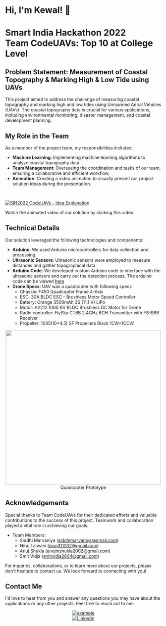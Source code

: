 # Hi, I'm Kewal! 👋

# Smart India Hackathon 2022<br>Team CodeUAVs: Top 10 at College Level

## Problem Statement: Measurement of Coastal Topography & Marking High & Low Tide using UAVs

This project aimed to address the challenge of measuring coastal topography and marking high and low tides using Unmanned Aerial Vehicles (UAVs). The coastal topography data is crucial for various applications, including environmental monitoring, disaster management, and coastal development planning.

## My Role in the Team

As a member of the project team, my responsibilities included:
- **Machine Learning**: Implementing machine learning algorithms to analyze coastal topography data.
- **Team Management**: Overseeing the coordination and tasks of our team, ensuring a collaborative and efficient workflow.
- **Animation**: Creating a video animation to visually present our project solution ideas during the presentation.
<br>

[![SIH2022 CodeUAVs - Idea Explanation](https://img.youtube.com/vi/yaeqWfI4Phs/0.jpg)](http://www.youtube.com/watch?v=yaeqWfI4Phs)

Watch the animated video of our solution by clicking this video

## Technical Details

Our solution leveraged the following technologies and components:
- **Arduino**: We used Arduino microcontrollers for data collection and processing.
- **Ultrasonic Sensors**: Ultrasonic sensors were employed to measure distances and gather topographical data.
- **Arduino Code**: We developed custom Arduino code to interface with the ultrasonic sensors and carry out the detection process. The arduino code can be viewed [here]()
- **Drone Specs**: UAV was a quadcopter with following specs
    - Chassis: F450 Quadcopter Frame 4-Axis
    - ESC: 30A BLDC ESC - Brushless Motor Speed Controller
    - Battery: Orange 3500mAh 3S (11.1 V) LiPo
    - Motor: A2212 1000 KV BLDC Brushless DC Motor for Drone
    - Radio controller: FlySky CT6B 2.4GHz 6CH Transmitter with FS-R6B Receiver
    - Propeller: 1045(10×4.5) SF Propellers Black 1CW+1CCW

 <p align="center">
  <img src = "https://i.imgur.com/sCCz6cv.jpg" width=500><br>
  Quadcopter Prototype
</p>

## Acknowledgements

Special thanks to Team CodeUAVs for their dedicated efforts and valuable contributions to the success of this project. Teamwork and collaboration played a vital role in achieving our goals.
- Team Members:
  - Siddhi Marvaniya  ([siddhimarvaniya@gmail.com](mailto:siddhimarvaniya@gmail.com))
  - Niraj Lalwani  ([niraj311202@gmail.com](mailto:niraj311202@gmail.com))
  - Anuj Shukla  ([anujmshukla2002@gmail.com](mailto:anujmshukla2002@gmail.com))
  - Smit Vidja  ([smitvidja2604@gmail.com](mailto:smitvidja2604@gmail.com))

For inquiries, collaborations, or to learn more about our projects, please don't hesitate to contact us. We look forward to connecting with you!

## Contact Me

I'd love to hear from you and answer any questions you may have about the applications or any other projects. Feel free to reach out to me:

<p align ="center">
  <a href="mailto:work.kewalshah@gmail.com?subject=Feedback%20From%20Github&body=Hello," target="_blank">
    <img src="https://img.shields.io/badge/Gmail: work.kewalshah@gmail.com-D14836?style=for-the-badge&logo=gmail&logoColor=white" alt="example"/>
  </a><br>
   <a href="https://www.linkedin.com/in/kewal-shah-work/" target="_blank">
    <img alt="LinkedIn" src="https://img.shields.io/badge/LinkedIn: Kewal Shah-0077B5?style=for-the-badge&logo=linkedin&logoColor=white">
  </a>   
</p>
